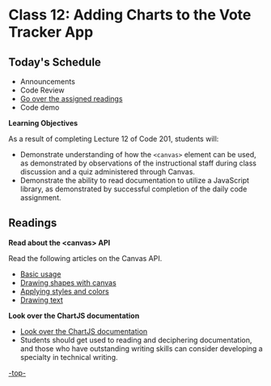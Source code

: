 # Class 12: Adding Charts to the Vote Tracker App

<a id="top"></a>

## Today's Schedule
- Announcements
- Code Review 
- [Go over the assigned readings](#readings) 
- Code demo 

**Learning Objectives**

As a result of completing Lecture 12 of Code 201, students will:
- Demonstrate understanding of how the `<canvas>` element can be used, as demonstrated by observations of the instructional staff during class discussion and a quiz administered through Canvas.
- Demonstrate the ability to read documentation to utilize a JavaScript library, as demonstrated by successful completion of the daily code assignment.

<a id="readings"></a>

## Readings

**Read about the \<canvas\> API**

Read the following articles on the Canvas API.

- [Basic usage](https://developer.mozilla.org/en-US/docs/Web/API/Canvas_API/Tutorial/Basic_usage)
- [Drawing shapes with canvas](https://developer.mozilla.org/en-US/docs/Web/API/Canvas_API/Tutorial/Drawing_shapes)
- [Applying styles and colors](https://developer.mozilla.org/en-US/docs/Web/API/Canvas_API/Tutorial/Applying_styles_and_colors)
- [Drawing text](https://developer.mozilla.org/en-US/docs/Web/API/Canvas_API/Tutorial/Drawing_text)

**Look over the ChartJS documentation**

- [Look over the ChartJS documentation](http://www.chartjs.org/docs/)
- Students should get used to reading and deciphering documentation, and those who have outstanding writing skills can consider developing a specialty in technical writing.

[-top-](#top)
